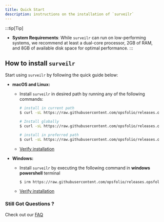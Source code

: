 ```yaml
---
title: Quick Start
description: instructions on the installation of `surveilr`
---
```




:::tip[Tip]

- **System Requirements**: While `surveilr` can run on low-performing systems, we recommend at least a dual-core processor, 2GB of RAM, and 8GB of available disk space for optimal performance.
:::


## How to install `surveilr`

Start using `surveilr` by following the quick guide below:

- **macOS and Linux:**

  - Install `surveilr` in desired path by running any of the following commands:

    ```bash
    # install in current path
    $ curl -sL https://raw.githubusercontent.com/opsfolio/releases.opsfolio.com/main/surveilr/install.sh | bash

    # Install globally
    $ curl -sL https://raw.githubusercontent.com/opsfolio/releases.opsfolio.com/main/surveilr/install.sh | SURVEILR_HOME="$HOME/bin" bash

    # install in preferred path
    $ curl -sL https://raw.githubusercontent.com/opsfolio/releases.opsfolio.com/main/surveilr/install.sh | SURVEILR_HOME="/path/to/directory" bash
    ```

  - [Verify installation](/docs/core/installation#verify-installation)

- **Windows:**

  - Install `surveilr` by executing the following command in **windows powershell** terminal

    ```bash
    $ irm https://raw.githubusercontent.com/opsfolio/releases.opsfolio.com/refs/heads/main/surveilr/install.ps1 | iex
    ```

  - [Verify installation](/docs/core/installation#verify-installation)


  




### Still Got Questions ?

Check out our [FAQ](https://www.surveilr.com/#faqs)


